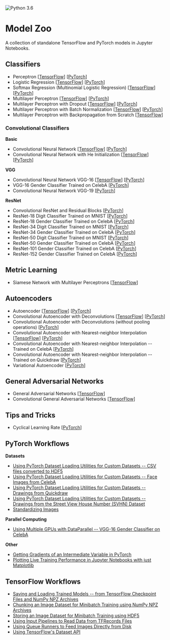 ![Python 3.6](https://img.shields.io/badge/Python-3.6-blue.svg)

# Model Zoo

A collection of standalone TensorFlow and PyTorch models in Jupyter Notebooks.

## Classifiers

- Perceptron [[TensorFlow](tensorflow_ipynb/perceptron.ipynb)] [[PyTorch](pytorch_ipynb/perceptron.ipynb)]
- Logistic Regression [[TensorFlow](tensorflow_ipynb/logistic-regression.ipynb)] [[PyTorch](pytorch_ipynb/logistic-regression.ipynb)]
- Softmax Regression (Multinomial Logistic Regression) [[TensorFlow](tensorflow_ipynb/softmax-regression.ipynb)] [[PyTorch](pytorch_ipynb/softmax-regression.ipynb)]
- Multilayer Perceptron [[TensorFlow](tensorflow_ipynb/multilayer-perceptron.ipynb)] [[PyTorch](pytorch_ipynb/multilayer-perceptron.ipynb)]
- Multilayer Perceptron with Dropout [[TensorFlow](tensorflow_ipynb/multilayer-perceptron-dropout.ipynb)] [[PyTorch](pytorch_ipynb/multilayer-perceptron-dropout.ipynb)]
- Multilayer Perceptron with Batch Normalization [[TensorFlow](tensorflow_ipynb/multilayer-perceptron-batchnorm.ipynb)] [[PyTorch](pytorch_ipynb/multilayer-perceptron-batchnorm.ipynb)]
- Multilayer Perceptron with Backpropagation from Scratch [[TensorFlow](tensorflow_ipynb/multilayer-perceptron-lowlevel.ipynb)]

### Convolutional Classifiers

**Basic**

- Convolutional Neural Network [[TensorFlow](tensorflow_ipynb/convnet.ipynb)] [[PyTorch](pytorch_ipynb/convnet.ipynb)]
- Convolutional Neural Network with He Initialization [[TensorFlow](tensorflow_ipynb/convnet.ipynb)] [[PyTorch](pytorch_ipynb/convnet-he-init.ipynb)]

**VGG**

- Convolutional Neural Network VGG-16 [[TensorFlow](tensorflow_ipynb/convnet-vgg16.ipynb)] [[PyTorch](pytorch_ipynb/convnet-vgg16.ipynb)]
- VGG-16 Gender Classifier Trained on CelebA [[PyTorch](pytorch_ipynb/convnet-vgg16-celeba.ipynb)]
- Convolutional Neural Network VGG-19 [[PyTorch](pytorch_ipynb/convnet-vgg19.ipynb)]

**ResNet**

- Convolutional ResNet and Residual Blocks [[PyTorch](pytorch_ipynb/resnet-ex-1.ipynb)]
- ResNet-18 Digit Classifier Trained on MNIST [[PyTorch](pytorch_ipynb/convnet-resnet18-mnist.ipynb)]
- ResNet-18 Gender Classifier Trained on CelebA [[PyTorch](pytorch_ipynb/convnet-resnet18-celeba-dataparallel.ipynb)]
- ResNet-34 Digit Classifier Trained on MNIST [[PyTorch](pytorch_ipynb/convnet-resnet34-mnist.ipynb)]
- ResNet-34 Gender Classifier Trained on CelebA [[PyTorch](pytorch_ipynb/convnet-resnet34-celeba-dataparallel.ipynb)]
- ResNet-50 Digit Classifier Trained on MNIST [[PyTorch](pytorch_ipynb/convnet-resnet50-mnist.ipynb)]
- ResNet-50 Gender Classifier Trained on CelebA [[PyTorch](pytorch_ipynb/convnet-resnet50-celeba-dataparallel.ipynb)]
- ResNet-101 Gender Classifier Trained on CelebA [[PyTorch](pytorch_ipynb/convnet-resnet101-celeba.ipynb)]
- ResNet-152 Gender Classifier Trained on CelebA [[PyTorch](pytorch_ipynb/convnet-resnet152-celeba.ipynb)]


## Metric Learning

- Siamese Network with Multilayer Perceptrons [[TensorFlow](tensorflow_ipynb/siamese-1.ipynb)]

## Autoencoders

- Autoencoder [[TensorFlow](tensorflow_ipynb/autoencoder.ipynb)] [[PyTorch](pytorch_ipynb/autoencoder.ipynb)]
- Convolutional Autoencoder with Deconvolutions [[TensorFlow](tensorflow_ipynb/autoencoder-deconv.ipynb)] [[PyTorch](pytorch_ipynb/autoencoder-deconv.ipynb)]
- Convolutional Autoencoder with Deconvolutions (without pooling operations) [[PyTorch](pytorch_ipynb/autoencoder-deconv-2.ipynb)]
- Convolutional Autoencoder with Nearest-neighbor Interpolation [[TensorFlow](tensorflow_ipynb/autoencoder-conv.ipynb)] [[PyTorch](pytorch_ipynb/autoencoder-conv.ipynb)]
- Convolutional Autoencoder with Nearest-neighbor Interpolation -- Trained on CelebA [[PyTorch](pytorch_ipynb/autoencoder-conv-2.ipynb)]
- Convolutional Autoencoder with Nearest-neighbor Interpolation -- Trained on Quickdraw [[PyTorch](pytorch_ipynb/autoencoder-conv-quickdraw-1.ipynb)]
- Variational Autoencoder [[PyTorch](pytorch_ipynb/autoencoder-var.ipynb)]

## General Adversarial Networks

- General Adversarial Networks [[TensorFlow](tensorflow_ipynb/gan.ipynb)]
- Convolutional General Adversarial Networks [[TensorFlow](tensorflow_ipynb/gan-conv.ipynb)]

## Tips and Tricks

- Cyclical Learning Rate [[PyTorch](pytorch_ipynb/cyclical-learning-rate.ipynb)]

## PyTorch Workflows

**Datasets**

- [Using PyTorch Dataset Loading Utilities for Custom Datasets -- CSV files converted to HDF5](pytorch_ipynb/custom-data-loader-csv.ipynb)
- [Using PyTorch Dataset Loading Utilities for Custom Datasets -- Face Images from CelebA](pytorch_ipynb/custom-data-loader-celeba.ipynb)
- [Using PyTorch Dataset Loading Utilities for Custom Datasets -- Drawings from Quickdraw](pytorch_ipynb/custom-data-loader-quickdraw.ipynb)
- [Using PyTorch Dataset Loading Utilities for Custom Datasets -- Drawings from the Street View House Number (SVHN) Dataset](pytorch_ipynb/custom-data-loader-svhn.ipynb)
- [Standardizing Images](pytorch_ipynb/convnet-standardized.ipynb)

**Parallel Computing**

- [Using Multiple GPUs with DataParallel -- VGG-16 Gender Classifier on CelebA](pytorch_ipynb/convnet-vgg16-celeba-data-parallel.ipynb)

**Other**

- [Getting Gradients of an Intermediate Variable in PyTorch](pytorch_ipynb/manual-gradients.ipynb)
- [Plotting Live Training Performance in Jupyter Notebooks with just Matplotlib](pytorch_ipynb/plot-jupyter-matplotlib.ipynb)

## TensorFlow Workflows

- [Saving and Loading Trained Models -- from TensorFlow Checkpoint Files and NumPy NPZ Archives](tensorflow_ipynb/saving-and-reloading-models.ipynb)
- [Chunking an Image Dataset for Minibatch Training using NumPy NPZ Archives](tensorflow_ipynb/image-data-chunking-npz.ipynb)
- [Storing an Image Dataset for Minibatch Training using HDF5](tensorflow_ipynb/image-data-chunking-hdf5.ipynb)
- [Using Input Pipelines to Read Data from TFRecords Files](tensorflow_ipynb/tfrecords.ipynb)
- [Using Queue Runners to Feed Images Directly from Disk](tensorflow_ipynb/file-queues.ipynb)
- [Using TensorFlow's Dataset API](tensorflow_ipynb/dataset-api.ipynb)
